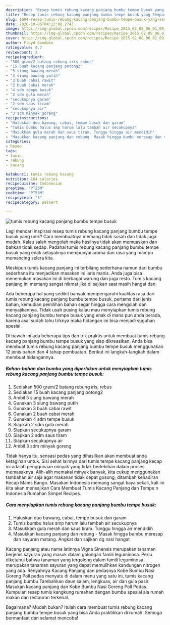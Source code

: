 ```yaml
---
description: "Resep tumis rebung kacang panjang bumbu tempe busuk yang Sempurna"
title: "Resep tumis rebung kacang panjang bumbu tempe busuk yang Sempurna"
slug: 1094-resep-tumis-rebung-kacang-panjang-bumbu-tempe-busuk-yang-sempurna
date: 2020-10-06T04:22:08.274Z
image: https://img-global.cpcdn.com/recipes/Recipe_2015_02_08_06_01_09_231_df10a61ce1796d1127cd/751x532cq70/tumis-rebung-kacang-panjang-bumbu-tempe-busuk-foto-resep-utama.jpg
thumbnail: https://img-global.cpcdn.com/recipes/Recipe_2015_02_08_06_01_09_231_df10a61ce1796d1127cd/751x532cq70/tumis-rebung-kacang-panjang-bumbu-tempe-busuk-foto-resep-utama.jpg
cover: https://img-global.cpcdn.com/recipes/Recipe_2015_02_08_06_01_09_231_df10a61ce1796d1127cd/751x532cq70/tumis-rebung-kacang-panjang-bumbu-tempe-busuk-foto-resep-utama.jpg
author: Floyd Goodwin
ratingvalue: 4.7
reviewcount: 3
recipeingredient:
- "500 gram/2 batang rebung iris rebus"
- "15 buah kacang panjang potong2"
- "5 siung bawang merah"
- "3 siung bawang putih"
- "3 buah cabai rawit"
- "2 buah cabai merah"
- "4 sdm tempe busuk"
- "2 sdm gula merah"
- "secukupnya garam"
- "2 sdm saus tiram"
- "secukupnya air"
- "3 sdm minyak goreng"
recipeinstructions:
- "Haluskan duo bawang, cabai, tempe busuk dan garam"
- "Tumis bumbu halus smp harum lalu tambah air secukupnya"
- "Masukkam gula merah dan saus tiram. Tunggu hingga air mendidih"
- "Masukkan kacang panjang dan rebung  Masak hingga bumbu meresap dan sayuran matang. Angkat dan sajikan dg nasi hangat"
categories:
- Resep
tags:
- tumis
- rebung
- kacang

katakunci: tumis rebung kacang 
nutrition: 164 calories
recipecuisine: Indonesian
preptime: "PT23M"
cooktime: "PT53M"
recipeyield: "3"
recipecategory: Dessert

---
```



![tumis rebung kacang panjang bumbu tempe busuk](https://img-global.cpcdn.com/recipes/Recipe_2015_02_08_06_01_09_231_df10a61ce1796d1127cd/751x532cq70/tumis-rebung-kacang-panjang-bumbu-tempe-busuk-foto-resep-utama.jpg)

Lagi mencari inspirasi resep tumis rebung kacang panjang bumbu tempe busuk yang unik? Cara membuatnya memang tidak susah dan tidak juga mudah. Kalau salah mengolah maka hasilnya tidak akan memuaskan dan bahkan tidak sedap. Padahal tumis rebung kacang panjang bumbu tempe busuk yang enak selayaknya mempunyai aroma dan rasa yang mampu memancing selera kita.

Meskipun tumis kacang panjang ini terbilang sederhana namun dari bumbu sederhana itu menjadikan masakan ini laris manis. Anda juga bisa menemukan masakan ini di berbagai warung dan juga resto. Tumis kacang panjang ini memang sangat nikmat jika di sajikan saat masih hangat dan.

Ada beberapa hal yang sedikit banyak mempengaruhi kualitas rasa dari tumis rebung kacang panjang bumbu tempe busuk, pertama dari jenis bahan, kemudian pemilihan bahan segar hingga cara mengolah dan menyajikannya. Tidak usah pusing kalau mau menyiapkan tumis rebung kacang panjang bumbu tempe busuk yang enak di mana pun anda berada, karena asal sudah tahu triknya maka hidangan ini bisa menjadi suguhan spesial.


Di bawah ini ada beberapa tips dan trik praktis untuk membuat tumis rebung kacang panjang bumbu tempe busuk yang siap dikreasikan. Anda bisa membuat tumis rebung kacang panjang bumbu tempe busuk menggunakan 12 jenis bahan dan 4 tahap pembuatan. Berikut ini langkah-langkah dalam membuat hidangannya.

<!--inarticleads1-->

##### Bahan-bahan dan bumbu yang diperlukan untuk menyiapkan tumis rebung kacang panjang bumbu tempe busuk:

1. Sediakan 500 gram/2 batang rebung iris, rebus
1. Sediakan 15 buah kacang panjang potong2
1. Ambil 5 siung bawang merah
1. Gunakan 3 siung bawang putih
1. Gunakan 3 buah cabai rawit
1. Gunakan 2 buah cabai merah
1. Gunakan 4 sdm tempe busuk
1. Siapkan 2 sdm gula merah
1. Siapkan secukupnya garam
1. Siapkan 2 sdm saus tiram
1. Siapkan secukupnya air
1. Ambil 3 sdm minyak goreng


Tidak hanya itu, sensasi pedas yang dihasilkan akan membuat anda ketagihan untuk. Sisi sehat lainnya dari tumis tempe kacang panjang kecap ini adalah penggunaan minyak yang tidak berlebihan dalam proses memasaknya. Alih-alih memakai minyak banyak, kita cukup menggunakan tambahan air saja agar makanan tidak cepat gosong, ditambah kehadiran Kecap Manis Bango. Masakan Indonesia memang sangat kaya sekali, kali ini kita akan mensajikan Cara Membuat Tumis Kacang Panjang dan Tempe n Indonesia Rumahan Simpel Recipes. 

<!--inarticleads2-->

##### Cara menyiapkan tumis rebung kacang panjang bumbu tempe busuk:

1. Haluskan duo bawang, cabai, tempe busuk dan garam
1. Tumis bumbu halus smp harum lalu tambah air secukupnya
1. Masukkam gula merah dan saus tiram. Tunggu hingga air mendidih
1. Masukkan kacang panjang dan rebung -  Masak hingga bumbu meresap dan sayuran matang. Angkat dan sajikan dg nasi hangat


Kacang panjang atau nama latinnya Vigna Sinensis merupakan tanaman berjenis sayuran yang masuk dalam golongan famili leguminosa. Perlu diketahui bahwa tanaman yang tergolong dalam famili leguminosa merupakan tanaman sayuran yang dapat memulihkan kandungan nitrogen yang ada. Renyahnya Kacang Panjang dan pedasnya Kobe Bumbu Nasi Goreng Poll pedas menyatu di dalam menu yang satu ini, tumis kacang panjang bumbu Tambahkan daun salam, lengkuas, air dan gula pasir. Masukan kacang panjang dan Kobe Bumbu Nasi Goreng Poll Pedas. Kumpulan resep tumis kangkung rumahan dengan bumbu spesial ala rumah makan dan restauran terkenal. 

Bagaimana? Mudah bukan? Itulah cara membuat tumis rebung kacang panjang bumbu tempe busuk yang bisa Anda praktikkan di rumah. Semoga bermanfaat dan selamat mencoba!
